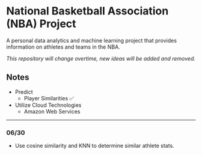 # National Basketball Association (NBA) Project

A personal data analytics and machine learning project that provides information on athletes and teams in the NBA.

*This repository will change overtime, new ideas will be added and removed.*

## Notes

- Predict
    - Player Similarities ✅
- Utilize Cloud Technologies
    - Amazon Web Services

---
### 06/30
- Use cosine similarity and KNN to determine similar athlete stats.